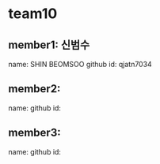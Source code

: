 # team10
## member1: 신범수
name: SHIN BEOMSOO
github id: qjatn7034

## member2:
name:
github id:

## member3:
name:
github id:
